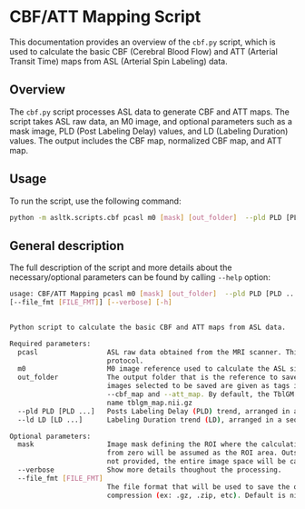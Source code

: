 # CBF/ATT Mapping Script

This documentation provides an overview of the `cbf.py` script, which is used to calculate the basic CBF (Cerebral Blood Flow) and ATT (Arterial Transit Time) maps from ASL (Arterial Spin Labeling) data.

## Overview

The `cbf.py` script processes ASL data to generate CBF and ATT maps. The script takes ASL raw data, an M0 image, and optional parameters such as a mask image, PLD (Post Labeling Delay) values, and LD (Labeling Duration) values. The output includes the CBF map, normalized CBF map, and ATT map.

## Usage

To run the script, use the following command:

```bash
python -m asltk.scripts.cbf pcasl m0 [mask] [out_folder]  --pld PLD [PLD ...] --ld LD [LD ...] [--verbose] [--file_fmt [FILE_FMT]] [-h] [options]
```

## General description

The full description of the script and more details about the necessary/optional parameters can be found by calling `--help` option:

```bash
usage: CBF/ATT Mapping pcasl m0 [mask] [out_folder]  --pld PLD [PLD ...] --ld LD [LD ...] 
[--file_fmt [FILE_FMT]] [--verbose] [-h] 
                       

Python script to calculate the basic CBF and ATT maps from ASL data.

Required parameters:
  pcasl                 ASL raw data obtained from the MRI scanner. This must be the basic PLD ASL MRI acquisition
                        protocol.
  m0                    M0 image reference used to calculate the ASL signal.
  out_folder            The output folder that is the reference to save all the output images in the script. The
                        images selected to be saved are given as tags in the script caller, e.g. the options
                        --cbf_map and --att_map. By default, the TblGM map is placed in the output folder with the
                        name tblgm_map.nii.gz
  --pld PLD [PLD ...]   Posts Labeling Delay (PLD) trend, arranged in a sequence of float numbers
  --ld LD [LD ...]      Labeling Duration trend (LD), arranged in a sequence of float numbers.

Optional parameters:
  mask                  Image mask defining the ROI where the calculations must be done. Any pixel value different
                        from zero will be assumed as the ROI area. Outside the mask (value=0) will be ignored. If
                        not provided, the entire image space will be calculated.
  --verbose             Show more details thoughout the processing.
  --file_fmt [FILE_FMT]
                        The file format that will be used to save the output images. It is not allowed image
                        compression (ex: .gz, .zip, etc). Default is nii, but it can be choosen: mha, nrrd.
```